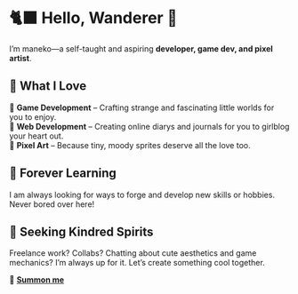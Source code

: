 # 🐈‍⬛ Hello, Wanderer 💫  

I’m maneko—a self-taught and aspiring **developer, game dev, and pixel artist**.

## 🦇 What I Love 
🖤 **Game Development** – Crafting strange and fascinating little worlds for you to enjoy.  
🖤 **Web Development** – Creating online diarys and journals for you to girlblog your heart out.  
🖤 **Pixel Art** – Because tiny, moody sprites deserve all the love too.  

## 🌙 Forever Learning  
I am always looking for ways to forge and develop new skills or hobbies. Never bored over here!

## 🔮 Seeking Kindred Spirits  
Freelance work? Collabs? Chatting about cute aesthetics and game mechanics? I’m always up for it. Let’s create something cool together.  

💌 [**Summon me**](mailto:maneko333@protonmail.com)
